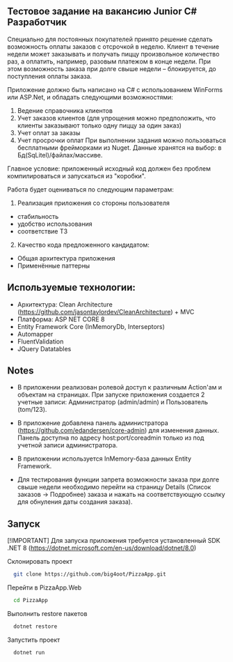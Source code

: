 ## Тестовое задание на вакансию Junior C# Разработчик

Специально для постоянных покупателей принято решение сделать возможность оплаты заказов с отсрочкой в неделю. 
Клиент в течение недели может заказывать и получать пиццу произвольное количество раз, а оплатить, например, разовым платежом в конце недели. 
При этом возможность заказа при долге свыше недели – блокируется, до поступления оплаты заказа.

Приложение должно быть написано на C# с использованием WinForms или ASP.Net, и обладать следующими возможностями:
  1. Ведение справочника клиентов
  2. Учет заказов клиентов (для упрощения можно предположить, что клиенты заказывают только одну пиццу за один заказ)
  3. Учет оплат за заказы
  4. Учет просрочки оплат
При выполнении задания можно пользоваться бесплатными фрейморками из Nuget. Данные хранятся на выбор: в Бд(SqLitel)/файлах/массиве.

Главное условие: приложенный исходный код должен без проблем компилироваться и запускаться из "коробки".

Работа будет оцениваться по следующим параметрам:
1. Реализация приложения со стороны пользователя
* стабильность
* удобство использования
* соответствие ТЗ
2. Качество кода предложенного кандидатом:
* Общая архитектура приложения
* Применённые паттерны


## Используемые технологии:
* Архитектура: Clean Architecture (https://github.com/jasontaylordev/CleanArchitecture) + MVC
* Платформа: ASP NET CORE 8
* Entity Framework Core (InMemoryDb, Interseptors)
* Automapper
* FluentValidation
* JQuery Datatables

## Notes

* В приложении реализован ролевой доступ к различным Action'ам и объектам на страницах. При запуске приложения создается 2 учетные записи: Администратор (admin/admin) и Пользователь (tom/123).

* В приложение добавлена панель администратора (https://github.com/edandersen/core-admin) для изменения данных. Панель доступна по адресу host:port/coreadmin только из под учетной записи администратора.

* В приложении используется InMemory-база данных Entity Framework.

* Для тестирования функции запрета возможности заказа при долге свыше недели необходимо перейти на страницу Details (Список заказов -> Подробнее) заказа и нажать на соответствующую ссылку для обнуления даты создания заказа).


## Запуск

[!IMPORTANT] Для запуска приложения требуется установленный SDK .NET 8 (https://dotnet.microsoft.com/en-us/download/dotnet/8.0)

Склонировать проект

```bash
  git clone https://github.com/big4oot/PizzaApp.git
```

Перейти в PizzaApp.Web

```bash
  cd PizzaApp
```

Выполнить restore пакетов

```bash
  dotnet restore 
```

Запустить проект

```bash
  dotnet run
```


